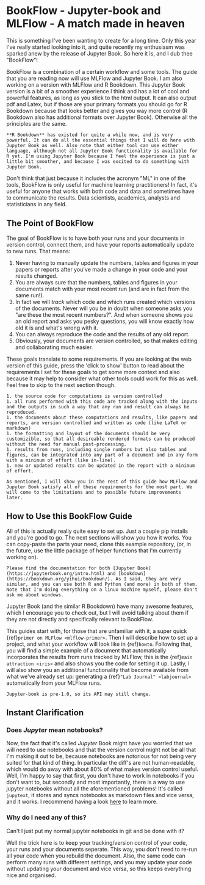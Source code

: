 # BookFlow - Jupyter-book and MLFlow - A match made in heaven

This is something I've been wanting to create for a long time. Only this year I've really started looking into it, and quite recently my enthusiasm was sparked anew by the release of Jupyter Book. So here it is, and I dub thee "BookFlow"!

BookFlow is a combination of a certain workflow and some tools. The guide that you are reading now will use MLFlow and Jupyter Book. I am also working on a version with MLFlow and R Bookdown. This Jupyter Book version is a bit of a smoother experience I think and has a lot of cool and powerful features, as long as you stick to the html output. It can also output pdf and Latex, but if those are your primary formats you should go for R Bookdown because that looks better and gives you way more control (R Bookdown also has additional formats over Jupyter Book). Otherwise all the principles are the same. 

```{margin}
**R Bookdown** has existed for quite a while now, and is very powerful. It can do all the essential things that I will do here with Jupyter Book as well. Also note that either tool can use either language, although not all Jupyter Book functionality is available for R yet. I'm using Jupyter Book because I feel the experience is just a little bit smoother, and because I was excited to do something with Jupyter Book.
```

Don't think that just because it includes the acronym "ML" in one of the tools, BookFlow is only useful for machine learning practitioners! In fact, it's useful for anyone that works with both code and data and sometimes have to communicate the results. Data scientists, academics, analysts and statisticians in any field.  

## The Point of BookFlow

The goal of BookFlow is to have both your runs and your documents in version control, connect them, and have your reports automatically update to new runs. That means:

1. Never having to manually update the numbers, tables and figures in your papers or reports after you've made a change in your code and your results changed. 
1. You are always sure that the numbers, tables and figures in your documents match with your most recent run (and are in fact from the same run!).
1. In fact we will _track_ which code and which runs created which versions of the documents. Never will you be in doubt when someone asks you "are these the most recent numbers?". And when someone shows you an old report and asks you pesky questions, you will know exactly how old it is and what's wrong with it.
1. You can always reproduce the code and the results of any old report.
1. Obviously, your documents are version controlled, so that makes editing and collaborating much easier.

These goals translate to some requirements. If you are looking at the web version of this guide, press the 'click to show' button to read about the requirements I set for these goals to get some more context and also because it may help to consider what other tools could work for this as well. Feel free to skip to the next section though.

```{toggle} Click to show my requirements
1. the source code for computations is version controlled
1. all runs performed with this code are tracked along with the inputs and the outputs in such a way that any run and result can always be reproduced. 
1. the documents about these computations and results, like papers and reports, are version controlled and written as code (like LaTeX or markdown)
1. the formatting and layout of the documents should be very customizible, so that all desireable rendered formats can be produced without the need for manual post-processing.
1. results from runs, including single numbers but also tables and figures, can be integrated into any part of a document and in any form with a minimum of effort (like in-line).
1. new or updated results can be updated in the report with a minimum of effort.

As mentioned, I will show you in the rest of this guide how MLFlow and Jupyter Book satisfy all of these requirements for the most part. We will come to the limitations and to possible future improvements later.
```

## How to Use this BookFlow Guide
All of this is actually really quite easy to set up. Just a couple pip installs and you're good to go. The next sections will show you how it works. You can copy-paste the parts your need, clone this example repository, (or, in the future, use the little package of helper functions that I'm currently working on). 

```{margin}
Please find the documentation for both [Jupyter Book](https://jupyterbook.org/intro.html) and [bookdown](https://bookdown.org/yihui/bookdown/). As I said, they are very similar, and you can use both R and Python (and more) in both of them. Note that I'm doing everything on a linux machine myself, please don't ask me about windows.
```   

Jupyter Book (and the similar R Bookdown) have many awesome features, which I encourage you to check out, but I will avoid talking about them if they are not directly and specifically relevant to BookFlow. 

This guides start with, for those that are unfamiliar with it, a super quick {ref}`primer on MLFlow <mlflow-primer>`. Then I will describe how to set up a project, and what your workflow will look like in {ref}`howto`. Following that, you will find a simple example of a document that automatically incorporates the results from runs tracked by MLFlow, this is the {ref}`main attraction <iris>` and also shows you the code for setting it up. Lastly, I will also show you an additional functionality that become available from what we've already set up: generating a {ref}`"Lab Journal" <labjournal>` automatically from your MLFlow runs.

```{warning}
Jupyter-book is pre-1.0, so its API may still change.
```

## Instant Clarification
### Does _Jupyter_ mean notebooks?

Now, the fact that it's called _Jupyter_ Book might have you worried that we will need to use notebooks and that the version control might not be all that I'm making it out to be, because notebooks are notorious for not being very suited for that kind of thing. In particular the diff's are not human-readable, which would do away with about 80% of what makes version control useful. Well, I'm happy to say that first, you don't have to work in notebooks if you don't want to, but secondly and most importantly, there is a way to use jupyter notebooks without all the aforementioned problems! It's called `jupytext`, it stores and syncs notebooks as markdown files and vice versa, and it works. I recommend having a look [here](https://jupyterbook.org/content-types/myst-notebooks.html) to learn more.



### Why do I need any of this? 

Can't I just put my normal jupyter notebooks in git and be done with it?

Well the trick here is to keep your tracking/version control of your code, your runs and your documents seperate. This way, you don't need to re-run all your code when you rebuild the document. Also, the same code can perform many runs with different settings, and you may update your code without updating your document and vice versa, so this keeps everything nice and organised.


